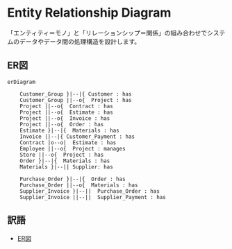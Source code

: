 
# Entity Relationship Diagram

「エンティティ＝モノ」と「リレーションシップ＝関係」の組み合わせでシステムのデータやデータ間の処理構造を設計します。


## ER図

```mermaid
erDiagram

    Customer_Group }|--|{ Customer : has
    Customer_Group ||--o{  Project : has
    Project ||--o{  Contract : has
    Project ||--o{  Estimate : has
    Project ||--o{  Invoice : has
    Project ||--o{  Order : has
    Estimate }|--|{  Materials : has
    Invoice ||--|{ Customer_Payment : has
    Contract |o--o|  Estimate : has 
    Employee ||--o{  Project : manages
    Store ||--o{  Project : has
    Order }|--|{  Materials : has
    Materials }|--|| Supplier: has

    Purchase_Order }|--|{  Order : has
    Purchase_Order ||--o{  Materials : has
    Supplier_Invoice }|--||  Purchase_Order : has
    Supplier_Invoice ||--||  Supplier_Payment : has
```

## 訳語

- [ER図](https://www.draw.io/#G1)